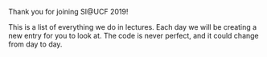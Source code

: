 Thank you for joining SI@UCF 2019!

This is a list of everything we do in lectures.  Each day we will be creating a new entry for you to look at.   The code is never perfect, and it could change from day to day. 

